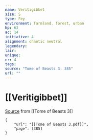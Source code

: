 ```yaml
---
name: Veritigibbet
size: S
type: Fey
environment: farmland, forest, urban
hp: 63
ac: 14
initiative: 4
alignment: chaotic neutral
legendary: 
lair: 
unique: 
cr: 4
tags: 
source: "Tome of Beasts 3: 385"
url: ""
---
```

# [[Veritigibbet]]

[Source](zotero://open-pdf/library/items/BLGR9HVR?page=385) from [[Tome of Beasts 3]]

```pdf
{
	"url": "[[Tome of Beasts 3.pdf]]",
	"page": [385]
}
```

